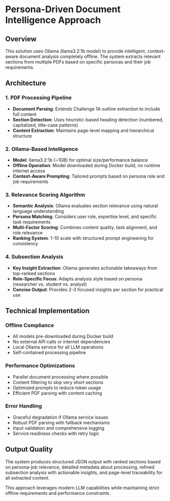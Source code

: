 # Persona-Driven Document Intelligence Approach

## Overview
This solution uses Ollama (llama3.2:1b model) to provide intelligent, context-aware document analysis completely offline. The system extracts relevant sections from multiple PDFs based on specific personas and their job requirements.

## Architecture

### 1. PDF Processing Pipeline
- **Document Parsing**: Extends Challenge 1A outline extraction to include full content
- **Section Detection**: Uses heuristic-based heading detection (numbered, capitalized, title-case patterns)
- **Content Extraction**: Maintains page-level mapping and hierarchical structure

### 2. Ollama-Based Intelligence
- **Model**: llama3.2:1b (~1GB) for optimal size/performance balance
- **Offline Operation**: Model downloaded during Docker build, no runtime internet access
- **Context-Aware Prompting**: Tailored prompts based on persona role and job requirements

### 3. Relevance Scoring Algorithm
- **Semantic Analysis**: Ollama evaluates section relevance using natural language understanding
- **Persona Matching**: Considers user role, expertise level, and specific task requirements  
- **Multi-Factor Scoring**: Combines content quality, task alignment, and role relevance
- **Ranking System**: 1-10 scale with structured prompt engineering for consistency

### 4. Subsection Analysis
- **Key Insight Extraction**: Ollama generates actionable takeaways from top-ranked sections
- **Role-Specific Focus**: Adapts analysis style based on persona (researcher vs. student vs. analyst)
- **Concise Output**: Provides 2-3 focused insights per section for practical use

## Technical Implementation

### Offline Compliance
- All models pre-downloaded during Docker build
- No external API calls or internet dependencies
- Local Ollama service for all LLM operations
- Self-contained processing pipeline

### Performance Optimizations
- Parallel document processing where possible
- Content filtering to skip very short sections
- Optimized prompts to reduce token usage
- Efficient PDF parsing with content caching

### Error Handling
- Graceful degradation if Ollama service issues
- Robust PDF parsing with fallback mechanisms
- Input validation and comprehensive logging
- Service readiness checks with retry logic

## Output Quality
The system produces structured JSON output with ranked sections based on persona-job relevance, detailed metadata about processing, refined subsection analysis with actionable insights, and page-level traceability for all extracted content.

This approach leverages modern LLM capabilities while maintaining strict offline requirements and performance constraints.